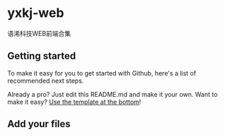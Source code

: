 # yxkj-web

语浠科技WEB前端合集

## Getting started

To make it easy for you to get started with Github, here's a list of recommended next steps.

Already a pro? Just edit this README.md and make it your own. Want to make it easy? [Use the template at the bottom](#editing-this-readme)!

## Add your files
